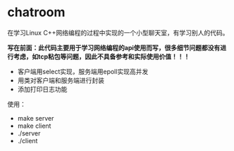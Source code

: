# chatroom

在学习Linux C++网络编程的过程中实现的一个小型聊天室，有学习别人的代码。

**写在前面：此代码主要用于学习网络编程的api使用而写，很多细节问题都没有进行考虑，如tcp粘包等问题，因此不具备参考和实际使用价值！！！**

- 客户端用select实现，服务端用epoll实现高并发
- 用类对客户端和服务端进行封装
- 添加打印日志功能

使用：
- make server
- make client
- ./server
- ./client
